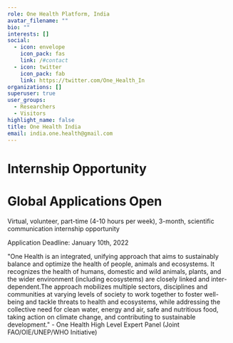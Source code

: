 ```yaml
---
role: One Health Platform, India
avatar_filename: ""
bio: ""
interests: []
social:
  - icon: envelope
    icon_pack: fas
    link: /#contact
  - icon: twitter
    icon_pack: fab
    link: https://twitter.com/One_Health_In
organizations: []
superuser: true
user_groups:
  - Researchers
  - Visitors
highlight_name: false
title: One Health India
email: india.one.health@gmail.com
---
```

# **Internship Opportunity**
# **Global Applications Open**
Virtual, volunteer, part-time (4-10 hours per week), 3-month, scientific communication internship opportunity

Application Deadline: January 10th, 2022

"One Health is an integrated, unifying approach that aims to sustainably balance and optimize the health of people, animals and ecosystems. It recognizes the health of humans, domestic and wild animals, plants, and the wider environment (including ecosystems) are closely linked and inter-dependent.The approach mobilizes multiple sectors, disciplines and communities at varying levels of society to work together to foster well-being and tackle threats to health and ecosystems, while addressing the collective need for clean water, energy and air, safe and nutritious food, taking action on climate change, and contributing to sustainable development." - One Health High Level Expert Panel (Joint FAO/OIE/UNEP/WHO Initiative)


